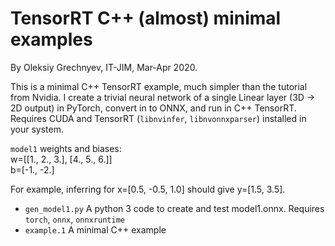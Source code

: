 TensorRT C++ (almost) minimal examples
====

By Oleksiy Grechnyev, IT-JIM, Mar-Apr 2020.

This is a minimal C++ TensorRT example, much simpler than the tutorial from Nvidia. I create a trivial neural network 
of a single Linear layer (3D -> 2D output) in PyTorch, convert in to ONNX, and run in C++ TensorRT. Requires CUDA and
TensorRT (`libnvinfer`, `libnvonnxparser`) installed in your system.

`model1` weights and biases:  
w=[[1., 2., 3.], [4., 5., 6.]]  
b=[-1., -2.]  

For example, inferring for x=[0.5, -0.5, 1.0] should give y=[1.5, 3.5]. 

* `gen_model1.py` A python 3 code to create and test model1.onnx. Requires `torch`, `onnx`, `onnxruntime`  
* `example.1` A minimal C++ example 